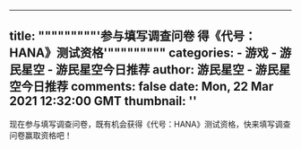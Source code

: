 
---
title: """""""""'参与填写调查问卷 得《代号：HANA》测试资格'"""""""""
categories: 
    - 游戏
    - 游民星空 - 游民星空今日推荐
author: 游民星空 - 游民星空今日推荐
comments: false
date: Mon, 22 Mar 2021 12:32:00 GMT
thumbnail: ''
---

<div>   
现在参与填写调查问卷，既有机会获得《代号：HANA》测试资格，快来填写调查问卷赢取资格吧！  
</div>
            